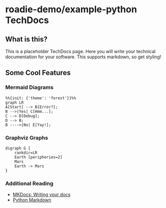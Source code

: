 # roadie-demo/example-python TechDocs

## What is this?

This is a placeholder TechDocs page. Here you will write your technical documentation for your software. This supports markdown, so get styling!

## Some Cool Features

### Mermaid Diagrams

```mermaid
%%{init: {'theme': 'forest'}}%%
graph LR
A[Start] --> B{Error?};
B -->|Yes| C[Hmm...];
C --> D[Debug];
D --> B;
B ---->|No| E[Yay!];
```

### Graphviz Graphs

```graphviz dot example.svg
digraph G {
    rankdir=LR
    Earth [peripheries=2]
    Mars
    Earth -> Mars
}
```

### Additional Reading

- [MKDocs: Writing your docs](https://www.mkdocs.org/user-guide/writing-your-docs/)
- [Python Markdown](https://python-markdown.github.io/)

